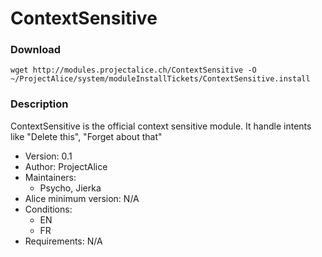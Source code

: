 # ContextSensitive

### Download
`wget http://modules.projectalice.ch/ContextSensitive -O ~/ProjectAlice/system/moduleInstallTickets/ContextSensitive.install`

### Description
ContextSensitive is the official context sensitive module. It handle intents like "Delete this", "Forget about that"

- Version: 0.1
- Author: ProjectAlice
- Maintainers:
  - Psycho, Jierka
- Alice minimum version: N/A
- Conditions:
  - EN
  - FR
- Requirements: N/A
